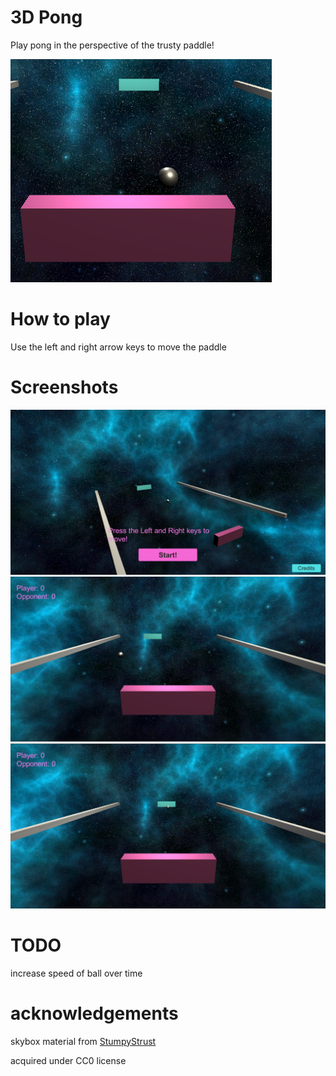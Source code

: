 # 3D Pong

Play pong in the perspective of the trusty paddle!

![cover](Screenshots/cover.png)

# How to play

Use the left and right arrow keys to move the paddle

# Screenshots

![screenshot 1](Screenshots/screenshot1.png)
![screenshot 2](Screenshots/screenshot2.png)
![screenshot 3](Screenshots/screenshot3.png)


# TODO

increase speed of ball over time



# acknowledgements

skybox material from [StumpyStrust](https://opengameart.org/content/space-skyboxes-0)

acquired under CC0 license